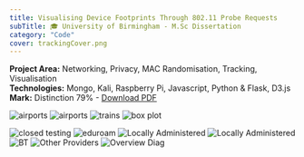 ```yaml
---
title: Visualising Device Footprints Through 802.11 Probe Requests
subTitle: 🎓 University of Birmingham - M.Sc Dissertation 
category: "Code"
cover: trackingCover.png 
---
```

  


<strong>Project Area:</strong> Networking, Privacy, MAC Randomisation, Tracking, Visualisation <br>
<strong>Technologies:</strong> Mongo, Kali, Raspberry Pi, Javascript, Python & Flask, D3.js<br>
<strong>Mark:</strong> Distinction 79% - [Download PDF](https://www.attackingpixels.com/1/Robinson-1854199.pdf)

![airports](./airports.png)
![airports](./airports.jpg)
![trains](./trains.jpg)
![box plot](./boxplot.png)

![closed testing](./closedTesting.png)
![eduroam](./eduroam.jpg)
![Locally Administered](./locallyAd.png)
![Locally Administered](./locallyAd3.png)
![BT](./BT.jpg)
![Other Providers](./OtherProviders.png)
![Overview Diag](./overview.png)